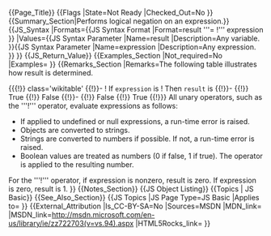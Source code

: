 {{Page_Title}}
{{Flags
|State=Not Ready
|Checked_Out=No
}}
{{Summary_Section|Performs logical negation on an expression.}}
{{JS_Syntax
|Formats={{JS Syntax Format
|Format=result '''= !''' expression
}}
|Values={{JS Syntax Parameter
|Name=result
|Description=Any variable.
}}{{JS Syntax Parameter
|Name=expression
|Description=Any expression.
}}
}}
{{JS_Return_Value}}
{{Examples_Section
|Not_required=No
|Examples=
}}
{{Remarks_Section
|Remarks=The following table illustrates how result is determined.

{{{!}} class='wikitable'
{{!}}-
! If <code>expression</code> is
! Then <code>result</code> is
{{!}}-
{{!}} True
{{!}} False
{{!}}-
{{!}} False
{{!}} True
{{!}}} 
All unary operators, such as the '''!''' operator, evaluate expressions as follows:

* If applied to undefined or null expressions, a run-time error is raised.
* Objects are converted to strings.
* Strings are converted to numbers if possible. If not, a run-time error is raised.
* Boolean values are treated as numbers (0 if false, 1 if true).
The operator is applied to the resulting number.

For the '''!''' operator, if expression is nonzero, result is zero. If expression is zero, result is 1.
}}
{{Notes_Section}}
{{JS Object Listing}}
{{Topics | JS Basic}}
{{See_Also_Section}}
{{JS Topics
|JS Page Type=JS Basic
|Applies to=
}}
{{External_Attribution
|Is_CC-BY-SA=No
|Sources=MSDN
|MDN_link=
|MSDN_link=http://msdn.microsoft.com/en-us/library/ie/zz722703(v=vs.94).aspx
|HTML5Rocks_link=
}}